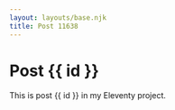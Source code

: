 ```yaml
---
layout: layouts/base.njk
title: Post 11638
---
```


# Post {{ id }}

This is post {{ id }} in my Eleventy project.
